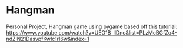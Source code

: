 # Hangman
Personal Project,
Hangman game using pygame based off this tutorial: https://www.youtube.com/watch?v=UEO1B_llDnc&list=PLzMcBGfZo4-ndZlN21DasvpfKwIc1rI6w&index=1
